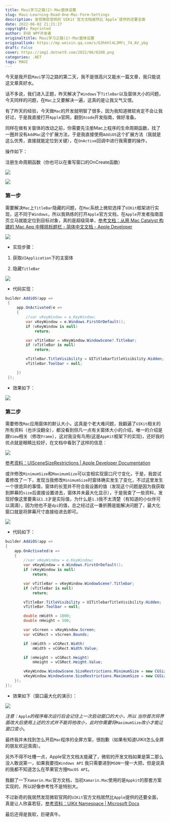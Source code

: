 ```yaml
---
title: Maui学习之路(2)-Mac窗体设置
slug: Maui-Learning-Road-One-Mac-Form-Settings
description: 发现微软官网的`UIKit`官方文档居然比`Apple`提供的还要全面
date: 2022-06-02 21:21:27
copyright: Reprinted
author: 轩研 WPF开发者
originaltitle: Maui学习之路(2)-Mac窗体设置
originallink: https://mp.weixin.qq.com/s/G3hhhl4L3MYi_74_AV_ybg
draft: False
cover: https://img1.dotnet9.com/2022/06/0208.png
categories: .NET
tags: MAUI
---
```


今天是我开启`Maui`学习之路的第二天，我不是很高兴又能水一篇文章，我只能说这文章真好水。

话不多说，我们进入正题，昨天解决了`Windows`下`TitleBar`以及窗体大小的问题，今天同样的问题，在`Mac`上又要解决一遍，这真的是让我又气又恨。

有了昨天的经验，今天做`Mac`的开发就明智了很多，因为我知道微软肯定不会让我好过，于是我直接打开`Apple`官网，翻到`Xcode`开发指南，做好准备。

同样在做有关窗体的改动之前，你需要先注册Mac上程序的生命周期函数，找了一圈并没有`AddMac`这个扩展方法，于是我直接使用`AddiOS`这个扩展方法（我就是这么优秀，直接就能定位到关键），在`OnActive`回调中进行我需要的操作，

操作如下：

注册生命周期函数（你也可以在重写窗口的OnCreate函数）
 
![](https://img1.dotnet9.com/2022/06/0201.png)

![](https://img1.dotnet9.com/2022/06/0202.png)

### 第一步

需要解决`Mac`上`TitleBar`隐藏的问题，在`Mac`系统上微软选择了`UIKit`框架进行实现，这不同于`Windows`，所以我熟练的打开`Apple`官方文档，在`Apple`开发者指南首页立马就能定位到目标对象，真的是超级简单，[参考文档：从用 Mac Catalyst 构建的 Mac App 中移除标题栏 - 简体中文文档 - Apple Developer](链接：https://developer.apple.com/cn/documentation/uikit/mac_catalyst/removing_the_title_bar_in_your_mac_app_built_with_mac_catalyst/)

![](https://img1.dotnet9.com/2022/06/0203.png)

- 实现步骤：

1. 获取`UIApplication`下的主窗体

2. 隐藏`TitleBar`

![](https://img1.dotnet9.com/2022/06/0204.png)
 
- 代码实现：

```csharp
builder.AddiOS(app =>
 {
     app.OnActivated(e =>
     {
         //var vKeyWindow = e.KeyWindow;
         var vKeyWindow = e.Windows.FirstOrDefault();
         if (vKeyWindow is null)
             return;

         var vTitleBar = vKeyWindow.WindowScene?.Titlebar;
         if (vTitleBar is null)
             return;

         vTitleBar.TitleVisibility = UITitlebarTitleVisibility.Hidden;
         vTitleBar.Toolbar = null;

     })
 }); 
 ```
 
- 效果如下：
 
![](https://img1.dotnet9.com/2022/06/0205.png)

### 第二步

需要修改`Mac`应用窗体的默认大小，这真是个老大难问题，我翻遍了`UIKit`相关的所有资料（也许没翻全），都没看到但凡一点有关窗体大小的介绍，唯一的介绍是跟`View`相关（修改`Frame`），这对我没有鸟用(这是`AppKit`框架下的实现)，还好我的优点就是眼睛比较好，在文档中看到了这样的信息：

![](https://img1.dotnet9.com/2022/06/0206.png)

[参考资料：UISceneSizeRestrictions | Apple Developer Documentation](https://developer.apple.com/documentation/uikit/uiscenesizerestrictions)

或许修改`MinimumSize`和`MaximumSize`可以变相实现窗口尺寸变化，于是，我尝试着修改了一下，发现当我修改`MinimumSize`时窗体确实发生了变化，不过这里发生一个很诡异的事情，窗体的长宽并不符合我设置的值（发现这个问题是因为我获取到屏幕的`size`后直接设置进去，窗体并未最大化显示），于是我查了一些资料，发现好像这里要乘以`1.3`才是实际值，为什么是`1.3`我不太清楚（有知道的小伙伴可以滴滴），因为他也不是`dpi`的值，总之经过这一番折腾是能解决问题了，最大化窗口就是将屏幕尺寸直接给进去即可。
 
![](https://img1.dotnet9.com/2022/06/0207.png)

- 代码如下：
 
 ```csharp
 builder.AddiOS(app =>
 {
     app.OnActivated(e =>
     {
         //var vKeyWindow = e.KeyWindow;
         var vKeyWindow = e.Windows.FirstOrDefault();
         if (vKeyWindow is null)
             return;

         var vTitleBar = vKeyWindow.WindowScene?.Titlebar;
         if (vTitleBar is null)
             return;

         vTitleBar.TitleVisibility = UITitlebarTitleVisibility.Hidden;
         vTitleBar.Toolbar = null;

         double nWidth = 1000;
         double nHeight = 500;

         var vScreen = vKeyWindow.Screen;
         var vCGRect = vScreen.Bounds;

         if (nWidth > vCGRect.Width)
             nWidth = vCGRect.Width.Value;

         if (nHeight > vCGRect.Height)
             nHeight = vCGRect.Height.Value;

         vKeyWindow.WindowScene.SizeRestrictions.MinimumSize = new CGSize(nWidth * 1.3, nHeight);
         vKeyWindow.WindowScene.SizeRestrictions.MaximumSize = new CGSize(vCGRect.Width * 1.3, vCGRect.Height * 1.3);
     });
 });
 ```
 
- 效果如下（窗口最大化的演示）：
 
![](https://img1.dotnet9.com/2022/06/0208.png)

*注意：*`Apple`*的程序每次运行后会记住上一次启动窗口的大小，所以 当你首次将界面改大后使用上述的方式并不能将他改小，此时你需要将*`MaximumSize`*改小才能让窗口变小*。

最终我并未找到怎么开启`Mac`程序的全屏方案，很抱歉（如果有知道UIKit怎么全屏的朋友欢迎滴滴）。

另外不得不吐槽一点，Apple官方文档太能藏了，微软的开发文档如果是第二那么没人敢说第一，如果我要找`Windows API` 我只需要进到`MSDN`一搜一大把，但是说真的我都不知道怎么在苹果官方搜`MacOS API`。

我翻了一下`Xamarin.Mac`官方文档，当初`Xamarin.Mac`使用的是`Appkit`的那套方案实现的，所以好像参考性不是特别大。

不过新奇的我居然发现微软官网的`UIKit`官方文档居然比`Apple`提供的还要全面，真是让人欣喜若狂，[参考资料：UIKit Namespace | Microsoft Docs](https://docs.microsoft.com/zh-cn/dotnet/api/uikit?view=xamarin-ios-sdk-12)

最后还得是我软，巨硬真牛。
